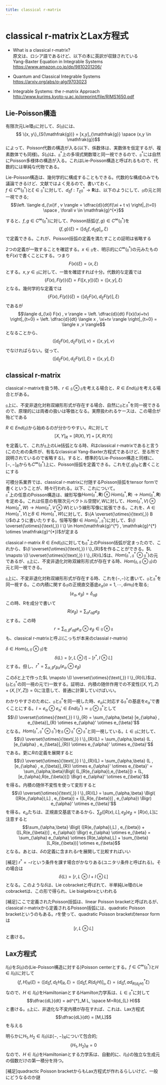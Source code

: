 ```yaml
---
title: classical r-matrix
---
```

# classical r-matrixとLax方程式
- What is a classical r-matrix?\
原文は、ロシア語であるけど、以下の本に英訳が収録されている\
Yang-Baxter Equation in Integrable Systems\
https://www.amazon.co.jp/dp/9810201206/


- Quantum and Classical Integrable Systems\
https://arxiv.org/abs/q-alg/9703023

- Integrable Systems: the r-matrix Approach\
http://www.kurims.kyoto-u.ac.jp/preprint/file/RIMS1650.pdf


## Lie-Poisson構造

有限次元Lie環$\mathfrak{g}$に対して、$S(\mathfrak{g})$には、
$$ \{x, y\}_{S(\mathfrak{g})} = [x,y]_{\mathfrak{g}} \space (x,y \in \mathfrak{g})$$
によって、Poisson代数の構造が入る(以下、係数体は、実数体を仮定するが、複素数体でも同様)。$S(\mathfrak{g})$は、$\mathfrak{g}^{*}$上の多項式関数環と同一視できるので、$\mathfrak{g}^{*}$には自然にPoisson多様体の構造が入る。これはLie-Poisson構造と呼ばれるもので、代数的には単純な代物である。


Lie-Poisson構造は、幾何学的に構成することもできる。代数的な構成のみでも議論できるけど、文献ではよく見るので、書いておく。\
$f \in C^{\infty}(\mathfrak{g}^{*})$と$\xi \in \mathfrak{g}^{*}$に対して、$d_{\xi}f : T_{\xi} \mathfrak{g}^{*} \to \mathbf{R}$は、以下のようにして、$\mathfrak{g}$の元と同一視できる;
$$\left. \langle d_{\xi}f , v \rangle = \dfrac{d}{dt}f(\xi + t v) \right|_{t=0} \space , \forall v \in \mathfrak{g}^{*}$$

すると、$f,g \in C^{\infty}(\mathfrak{g}^{*})$に対して、Poisson括弧$\{f,g\} \in C^{\infty}(\mathfrak{g}^{*})$を
$$\{f,g\}(\xi) = \langle [d_{\xi} f , d_{\xi}g]_{\mathfrak{g}} , \xi \rangle$$
で定義できる。これが、Poisson括弧の定義を満たすことの証明は省略する


2つの定義が一致することを確認する。$x \in \mathfrak{g}$を、明示的に$C^{\infty}(\mathfrak{g}^{*})$の元みたものを$F(x)$で書くことにする。つまり
$$F(x)(\xi) = \langle x , \xi \rangle$$
とする。$x,y \in \mathfrak{g}$に対して、一致を確認すれば十分。代数的な定義では
$$\{F(x),F(y)\}(\xi) = F([x,y])(\xi) = \langle [x,y] , \xi \rangle$$
となる。幾何学的な定義では
$$\{F(x),F(y)\}(\xi) = \langle [d_{\xi}F(x) , d_{\xi}F(y)] ,\xi \rangle$$
であるが
$$\langle d_{\xi} F(x) , v \rangle = \left. \dfrac{d}{dt} F(x)(\xi+tv) \right|_{t=0} = \left. \dfrac{d}{dt} \langle x , \xi+tv \rangle \right|_{t=0} = \langle x ,v \rangle$$
となることから、
$$\langle [d_{\xi}F(x) , d_{\xi}F(y)] , v \rangle = \langle [x,y] , v \rangle$$
でなければらない。従って、
$$\langle [d_{\xi}F(x) , d_{\xi}F(y)] , \xi \rangle = \langle [x,y] , \xi \rangle$$


## classical r-matrix
classical r-matrixを扱う時、$r \in \mathfrak{g} \otimes \mathfrak{g}$を考える場合と、$R \in End(\mathfrak{g})$を考える場合とがある。

$\mathfrak{g}$上に、不変非退化対称双線形形式が存在する場合、自然に$\mathfrak{g}$と$\mathfrak{g}^{*}$を同一視できるので、原理的には両者の扱いは等価となる。実際扱われるケースは、この場合が殆どである

$R \in End(\mathfrak{g})$から始めるのが分かりやすい。$R$に対して
$$[X,Y]_{R} = [R(X),Y] + [X,R(Y)]$$
を定義して、これが$\mathfrak{g}$上のLie括弧となる時、$R$はclassical r-matrixであると言う(このための条件が、有名なclassical Yang-Baxter方程式であるけど、至る所で説明されているので省略する)。すると、標準的なLie-Poisson構造と同様に、$[-,-]_{R}$からも$C^{\infty}(\mathfrak{g}^{*})$上に、Poisson括弧を定義できる。これを$\{f,g\}_{R}$と書くことにする


可積分系業界では、classical r-matrixに付随するPoisson括弧をtensor formで書くということが、時々行われる。以下、これについて。\
$\mathfrak{g}^{*}$上の任意のPoisson構造は、線形写像$Hom(\mathfrak{g}^{*} , \mathbf{R}) \otimes Hom(\mathfrak{g}^{*} , \mathbf{R}) \to Hom(\mathfrak{g}^{*} , \mathbf{R})$を定める。これは任意の有限次元ベクトル空間$V,W$に対して、$Hom(\mathfrak{g}^{*} , V) \otimes Hom(\mathfrak{g}^{*},W) \to Hom(\mathfrak{g}^{*} , V \otimes W)$という線形写像に拡張できる。これを、$A \in Hom(\mathfrak{g}^{*} , V)$と$B \in Hom(\mathfrak{g}^{*},W)$に対して、$\{A \overset{\otimes}{\text{,}} B \}$のように書いたりする。恒等写像$I \in Hom(\mathfrak{g}^{*} , \mathfrak{g}^{*})$に対して、$\{I \overset{\otimes}{\text{,}} I \} \in Hom(\mathfrak{g}^{*} , \mathfrak{g}^{*} \otimes \mathfrak{g}^{*})$が定まる


classical r-matrix $R \in End(\mathfrak{g})$に対しても$\mathfrak{g}^{*}$上のPoisson括弧が定まったので、これから、$\{I \overset{\otimes}{\text{,}} I \}_{R}$を作ることができる。$L \mapsto \{I \overset{\otimes}{\text{,}} I \}_{R}(L)$は、$Hom(\mathfrak{g}^{*} , \mathfrak{g}^{*} \otimes \mathfrak{g}^{*})$の元であるが、$\mathfrak{g}$上に、不変非退化対称双線形形式が存在する時、$Hom(\mathfrak{g} , \mathfrak{g} \otimes \mathfrak{g})$の元と同一視できる。


$\mathfrak{g}$上に、不変非退化対称双線形形式が存在する時、これを$(- \text{,} -)$と書いて、$\mathfrak{g}$と$\mathfrak{g}^{*}$を同一視する。この内積に関する$\mathfrak{g}$の正規直交基底$e_{\alpha}(\alpha=1 , \cdots , \mathrm{dim} \mathfrak{g})$を取る;
$$(e_{\alpha} , e_{\beta}) = \delta_{\alpha \beta}$$
この時、Rを成分で書いて
$$R(e_{\beta}) = \sum_{\alpha} r_{\alpha \beta} e_{\beta}$$
とする。この時
$$r = \displaystyle \sum_{\alpha,\beta} r_{\alpha \beta} e_{\alpha} \otimes e_{\beta} \in \mathfrak{g} \otimes \mathfrak{g}$$
も、classical r-matrixと呼ぶ(こっちが本来のclassial r-matrix)

$\delta \in Hom(\mathfrak{g} , \mathfrak{g} \otimes \mathfrak{g})$を
$$\delta(L) = [r , L \otimes I] - [r^{*} , I \otimes L]$$
とする。但し、$r^{*} = \sum_{\alpha,\beta} r_{\beta \alpha} (e_{\alpha} \otimes e_{\beta})$


この$\delta$と上で作った$L \mapsto \{I \overset{\otimes}{\text{,}} I \}_{R}(L)$は、($\mathfrak{g}$と$\mathfrak{g}^{*}$の同一視の元で)一致する。証明は、内積の随伴作用での不変性$([X,Y],Z) + (X,[Y,Z]) = 0$に注意して、普通に計算していけばいい。

わかりやすさのために、$\mathfrak{g}$と$\mathfrak{g}^{*}$を同一視した時、$e_{\alpha}$に対応する$\mathfrak{g}^{*}$の基底を$e_{\alpha}'$で書くことにする。$I = e_{\alpha} \otimes e_{\alpha}' \in End(\mathfrak{g}^{*}) \simeq \mathfrak{g} \otimes \mathfrak{g}^{*}$として
$$\{I \overset{\otimes}{\text{,}} I \}_{R} = \sum_{\alpha,\beta} [e_{\alpha} , e_{\beta}]_{R} \otimes e_{\alpha}' \otimes e_{\beta}'$$
となる。$Hom(\mathfrak{g}^{*} , \mathfrak{g}^{*} \otimes \mathfrak{g}^{*})$を$\mathfrak{g} \otimes \mathfrak{g}^{*} \otimes \mathfrak{g}^{*}$と同一視している。$L \in \mathfrak{g}$に対して、
$$\{I \overset{\otimes}{\text{,}} I \}_{R}(L) = \sum_{\alpha,\beta} (L , [e_{\alpha} , e_{\beta}]_{R}) \otimes e_{\alpha}' \otimes e_{\beta}'$$
である。更に$R$の定義を展開すると
$$\{I \overset{\otimes}{\text{,}} I \}_{R}(L) = \sum_{\alpha,\beta} (L , [e_{\alpha} , e_{\beta}]_{R}) \otimes e_{\alpha}' \otimes e_{\beta}' = \sum_{\alpha,\beta}\Bigl( (L,[R(e_{\alpha}),e_{\beta}]) + (L,[e_{\alpha},R(e_{\beta})]) \Bigr) e_{\alpha}' \otimes e_{\beta}'$$
を得る。内積の随伴不変性を使って変形すると
$$\{I \overset{\otimes}{\text{,}} I \}_{R}(L) = \sum_{\alpha,\beta} \Bigl( ([R(e_{\alpha}),L] , e_{\beta}) + ([L,R(e_{\beta})] , e_{\alpha}) \Bigr) e_{\alpha}' \otimes e_{\beta}'$$
を得る。$e_{\alpha}$たちは、正規直交基底であるから、$\sum_{\beta} ([R(x),L] , e_{\beta}) e_{\beta} = [R(x),L]$に注意すると
$$\sum_{\alpha,\beta} \Bigl( ([R(e_{\alpha}),L] , e_{\beta}) + ([L,R(e_{\beta})] , e_{\alpha}) \Bigr) e_{\alpha} \otimes e_{\beta} = \sum_{\alpha} e_{\alpha} \otimes [R(e_\alpha),L] + \sum_{\beta} [L,R(e_{\beta})] \otimes e_{\beta}$$
となる。あとは、$\delta$の定義に含まれる$r$を展開して比較すればいい

[補足] $r^{*}=-r$という条件を課す場合がかなりある(ユニタリ条件と呼ばれる)。その場合は
$$\delta(L) = [r , L \otimes I + I \otimes L]$$
となる。このような$\delta$は、Lie cobracketと呼ばれて、半単純Lie環のLie cobracketは、この形で得られ、Lie bialgebraといわれる

[補足]ここで定義されたPoisson括弧は、linear Poisson bracketと呼ばれるが、classical r-matrixから定義されるPoisson括弧には、quadratic Poisson bracketというのもある。$r$を使って、quadratic Poisson bracketのtensor formは
$$[r , L \otimes L]$$
と書ける。


## Lax方程式

$I(\mathfrak{g})$を$S(\mathfrak{g})$の(Lie-Poisson構造に対する)Poisson centerとする。$f \in C^{\infty}(\mathfrak{g}^{*})$と$H \in I(\mathfrak{g})$に対して
$$\{f, H\}_{R}(\xi) = \langle [d_{\xi}f , d_{\xi} H]_{R} , \xi \rangle = \langle [d_{\xi}f , R(d_{\xi}H)]_{\mathfrak{g}}, \xi \rangle =\langle d_{\xi}f ,ad^{*}_{R(d_{\xi}H)} \xi\rangle$$
なので、$H \in I(\mathfrak{g})$をHamiltonianとするHamilton力学系は、$L \in \mathfrak{g}^{*}$に対して
$$\dfrac{dL}{dt} = ad^{*}_M L, \space M=R(d_{L} H)$$
と書ける。$\mathfrak{g}$上に、非退化な不変内積が存在すれば、これは、Lax方程式
$$\dfrac{dL}{dt} = [M,L]$$
を与える


明らかに$H_1,H_2 \in I(\mathfrak{g})$は$\{-,-\}_{R}$について包合的;
$$\{H_1,H_2\}_{R}=0$$
なので、$H \in I(\mathfrak{g})$をHamiltonianとする力学系は、自動的に、$I(\mathfrak{g})$の独立な生成元の個数だけの第一積分を持つ。


[補足]quadractic Poisson bracketからもLax方程式が作れるらしいけど、一般にどうなるのか謎



